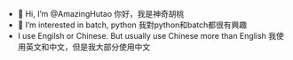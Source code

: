 - 👋 Hi, I’m @AmazingHutao 你好，我是神奇胡桃
- 👀 I’m interested in batch, python 我對python和batch都很有興趣
- I use Engilsh or Chinese. But usually use Chinese more than English 我使用英文和中文，但是我大部分使用中文

<!---
AmazingHutao/AmazingHutao is a ✨ special ✨ repository because its `README.md` (this file) appears on your GitHub profile.
You can click the Preview link to take a look at your changes.
--->
